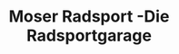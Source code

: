 ---
title: "Moser Radsport -Die Radsportgarage"
url: /sankt-johann-im-pongau/moser-radsport-die-radsportgarage/
shop: Fahrrad
---